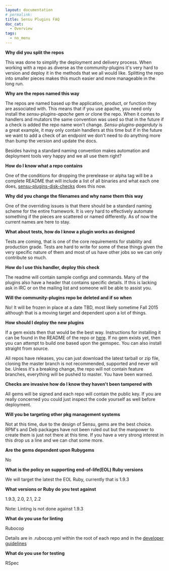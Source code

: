 ```yaml
---
layout: documentation
# permalink:
title: Sensu Plugins FAQ
doc_cat:
  - Overview
tags:
  - no_menu
---
```

**Why did you split the repos**

This was done to simplify the deployment and delivery process.  When working with a repo as diverse as the community-plugins it's very hard to version and deploy it in the methods that we all would like.  Splitting the repo into smaller pieces makes this much easier and more manageable in the long run.

**Why are the repos named this way**

The repos are named based up the application, product, or function they are associated with.  This means that if you use apache, you need only install the *sensu-plugins-apache* gem or clone the repo.  When it comes to handlers and mutators the same convention was used so that in the future if a check is added the repo name won't change.  *Sensu-plugins-pagerduty* is a great example, it may only contain handlers at this time but if in the future we want to add a check of an endpoint we don't need to do anything more than bump the version and update the docs.

Besides having a standard naming convention makes automation and deployment tools very happy and we all use them right?

**How do I know what a repo contains**

One of the conditions for dropping the prerelease or alpha tag will be a complete README that will include a list of all binaries and what each one does, [sensu-plugins-disk-checks][1] does this now.

**Why did you change the filenames and why name them this way**

One of the overriding issues is that there should be a standard naming scheme for the entire framework.  It is very hard to effectively automate something if the pieces are scattered or named differently.  As of now the current names are here to stay.

**What about tests, how do I know a plugin works as designed**

Tests are coming, that is one of the core requirements for stability and production grade.  Tests are hard to write for some of these things given the very specific nature of them and most of us have other jobs so we can only contribute so much.

**How do I use this handler, deploy this check**

The readme will contain sample configs and commands.  Many of the plugins also have a header that contains specific details.  If this is lacking ask in IRC or on the mailing list and someone will be able to assist you.

**Will the community-plugins repo be deleted and if so when**

No!  It will be frozen in place at a date TBD, most likely sometime Fall 2015 although that is a moving target and dependent upon a lot of things.

**How should I deploy the new plugins**

If a gem exists then that would be the best way.  Instructions for installing it can be found in the README of the repo or [here][3].  If no gem exists yet, then you can attempt to build one based upon the gemspec.  You can also install straight from source.

All repos have releases, you can just download the latest tarball or zip file, cloning the master branch is not recommended, supported and never will be.  Unless it's a breaking change, the repo will not contain feature branches, everything will be pushed to master.  You have been warned.

**Checks are invasive how do I know they haven't been tampered with**

All gems will be signed and each repo will contain the public key.  If you are really concerned you could just inspect the code yourself as well before deployment.

**Will you be targeting other pkg management systems**

Not at this time, due to the design of Sensu, gems are the best choice.  RPM's and Deb packages have not been ruled out but the manpower to create them is just not there at this time.  If you have a very strong interest in this drop us a line and we can chat some more.

**Are the gems dependent upon Rubygems**

No

**What is the policy on supporting end-of-life(EOL) Ruby versions**

We will target the latest the EOL Ruby, currently that is 1.9.3

**What versions or Ruby do you test against**

1.9.3, 2.0, 2.1, 2.2

Note: Linting is not done against 1.9.3

**What do you use for linting**

Rubocop

Details are in .rubocop.yml within the root of each repo and in the [developer guidelines][2]

**What do you use for testing**

RSpec


[1]: https://github.com/sensu-plugins/sensu-plugins-disk-checks
[2]: http://sensu-plugins.io/docs/developer_guidelines.html
[3]: http://sensu-plugins.io/docs/installation_instructions.html
